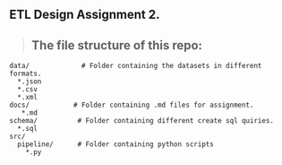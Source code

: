 ## ETL Design Assignment 2.

> ## The file structure of this repo:
```
data/             # Folder containing the datasets in different formats.
  *.json
  *.csv
  *.xml 
docs/           # Folder containing .md files for assignment.      
   *.md
schema/          # Folder containing different create sql quiries.
  *.sql    
src/
  pipeline/      # Folder containing python scripts    
    *.py
```
